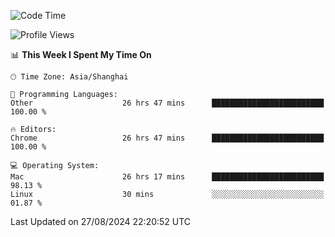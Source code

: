 <!--START_SECTION:waka-->
![Code Time](http://img.shields.io/badge/Code%20Time-2%2C682%20hrs%202%20mins-blue)

![Profile Views](http://img.shields.io/badge/Profile%20Views-0-blue)

📊 **This Week I Spent My Time On** 

```text
🕑︎ Time Zone: Asia/Shanghai

💬 Programming Languages: 
Other                    26 hrs 47 mins      █████████████████████████   100.00 % 

🔥 Editors: 
Chrome                   26 hrs 47 mins      █████████████████████████   100.00 % 

💻 Operating System: 
Mac                      26 hrs 17 mins      █████████████████████████   98.13 % 
Linux                    30 mins             ░░░░░░░░░░░░░░░░░░░░░░░░░   01.87 % 
```


 Last Updated on 27/08/2024 22:20:52 UTC
<!--END_SECTION:waka-->